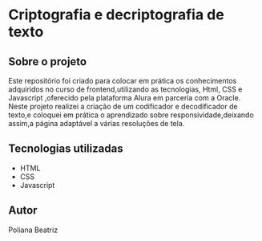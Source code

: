 #  Criptografia e decriptografia de texto
## Sobre o projeto
Este repositório foi criado para colocar em  prática os conhecimentos adquiridos no curso de frontend,utilizando as tecnologias, Html, CSS e Javascript ,oferecido pela plataforma Alura em parceria com a Oracle.
Neste projeto realizei a criação de um codificador e decodificador de texto,e coloquei em prática o aprendizado sobre responsividade,deixando assim,a página adaptável a várias resoluções de tela.
## Tecnologias utilizadas

* HTML
* CSS
* Javascript

## Autor
Poliana Beatriz

